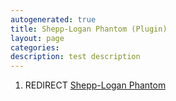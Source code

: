 ```yaml
---
autogenerated: true
title: Shepp-Logan Phantom (Plugin)
layout: page
categories: 
description: test description
---
```


1.  REDIRECT [Shepp-Logan Phantom](Shepp-Logan_Phantom)
